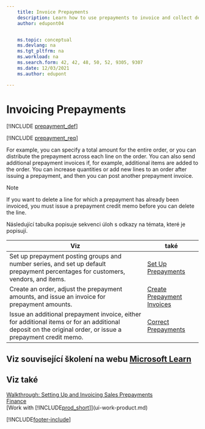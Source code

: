 ```yaml
---
    title: Invoice Prepayments
    description: Learn how to use prepayments to invoice and collect deposits from customers and remit deposits to vendors in Business Central.
    author: edupont04


    ms.topic: conceptual
    ms.devlang: na
    ms.tgt_pltfrm: na
    ms.workload: na
    ms.search.form: 42, 42, 48, 50, 52, 9305, 9307
    ms.date: 12/03/2021
    ms.author: edupont

---
```

# Invoicing Prepayments

[!INCLUDE [prepayment_def](includes/prepayment_def.md)]

[!INCLUDE [prepayment_req](includes/prepayment_req.md)]

For example, you can specify a total amount for the entire order, or you can distribute the prepayment across each line on the order. You can also send additional prepayment invoices if, for example, additional items are added to the order. You can increase quantities or add new lines to an order after issuing a prepayment, and then you can post another prepayment invoice.

> [!NOTE]
> If you want to delete a line for which a prepayment has already been invoiced, you must issue a prepayment credit memo before you can delete the line.

Následující tabulka popisuje sekvenci úloh s odkazy na témata, které je popisují.

| **Viz** | **také** |
|------------|-------------|  
| Set up prepayment posting groups and number series, and set up default prepayment percentages for customers, vendors, and items. | [Set Up Prepayments](finance-set-up-prepayments.md) |
| Create an order, adjust the prepayment amounts, and issue an invoice for prepayment amounts. | [Create Prepayment Invoices](finance-how-to-create-prepayment-invoices.md) |
| Issue an additional prepayment invoice, either for additional items or for an additional deposit on the original order, or issue a prepayment credit memo. | [Correct Prepayments](finance-how-to-correct-prepayments.md) |

## Viz související školení na webu [Microsoft Learn](/learn/modules/prepayment-invoices-dynamics-365-business-central/index)

## Viz také

[Walkthrough: Setting Up and Invoicing Sales Prepayments](walkthrough-setting-up-and-invoicing-sales-prepayments.md)  
[Finance](finance.md)  
[Work with [!INCLUDE[prod_short](includes/prod_short.md)]](ui-work-product.md)


[!INCLUDE[footer-include](includes/footer-banner.md)]